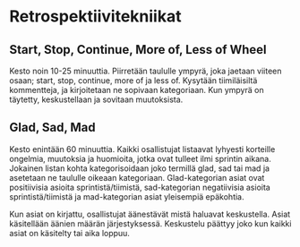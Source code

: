 # Retrospektiivitekniikat

## Start, Stop, Continue, More of, Less of Wheel
Kesto noin 10-25 minuuttia. Piirretään taululle ympyrä, joka jaetaan viiteen osaan; start, stop, continue, more of ja less of. Kysytään tiimiläisiltä kommentteja, ja kirjoitetaan ne sopivaan kategoriaan. Kun ympyrä on täytetty, keskustellaan ja sovitaan muutoksista.

## Glad, Sad, Mad
Kesto enintään 60 minuuttia. Kaikki osallistujat listaavat lyhyesti korteille ongelmia, muutoksia ja huomioita, jotka ovat tulleet ilmi sprintin aikana. Jokainen listan kohta kategorisoidaan joko termillä glad, sad tai mad ja asetetaan ne taululle oikeaan kategoriaan. Glad-kategorian asiat ovat positiivisia asioita sprintistä/tiimistä, sad-kategorian negatiivisia asioita sprintistä/tiimistä ja mad-kategorian asiat yleisempiä epäkohtia. 

Kun asiat on kirjattu, osallistujat äänestävät mistä haluavat keskustella. Asiat käsitellään äänien määrän järjestyksessä. Keskustelu päättyy joko kun kaikki asiat on käsitelty tai aika loppuu.